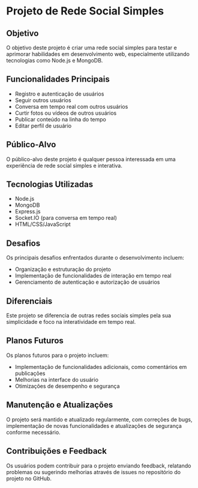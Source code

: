 <!DOCTYPE html>
<html lang="pt-BR">
<head>
  <meta charset="UTF-8">
  <meta name="viewport" content="width=device-width, initial-scale=1.0">
  <title>Projeto de Rede Social Simples</title>
</head>
<body>
  <h1>Projeto de Rede Social Simples</h1>
  <h2>Objetivo</h2>
  <p>O objetivo deste projeto é criar uma rede social simples para testar e aprimorar habilidades em desenvolvimento web, especialmente utilizando tecnologias como Node.js e MongoDB.</p>
  <h2>Funcionalidades Principais</h2>
  <ul>
    <li>Registro e autenticação de usuários</li>
    <li>Seguir outros usuários</li>
    <li>Conversa em tempo real com outros usuários</li>
    <li>Curtir fotos ou vídeos de outros usuários</li>
    <li>Publicar conteúdo na linha do tempo</li>
    <li>Editar perfil de usuário</li>
  </ul>
  <h2>Público-Alvo</h2>
  <p>O público-alvo deste projeto é qualquer pessoa interessada em uma experiência de rede social simples e interativa.</p>
  <h2>Tecnologias Utilizadas</h2>
  <ul>
    <li>Node.js</li>
    <li>MongoDB</li>
    <li>Express.js</li>
    <li>Socket.IO (para conversa em tempo real)</li>
    <li>HTML/CSS/JavaScript</li>
  </ul>
  <h2>Desafios</h2>
  <p>Os principais desafios enfrentados durante o desenvolvimento incluem:</p>
  <ul>
    <li>Organização e estruturação do projeto</li>
    <li>Implementação de funcionalidades de interação em tempo real</li>
    <li>Gerenciamento de autenticação e autorização de usuários</li>
  </ul>
  <h2>Diferenciais</h2>
  <p>Este projeto se diferencia de outras redes sociais simples pela sua simplicidade e foco na interatividade em tempo real.</p>
  <h2>Planos Futuros</h2>
  <p>Os planos futuros para o projeto incluem:</p>
  <ul>
    <li>Implementação de funcionalidades adicionais, como comentários em publicações</li>
    <li>Melhorias na interface do usuário</li>
    <li>Otimizações de desempenho e segurança</li>
  </ul>
  <h2>Manutenção e Atualizações</h2>
  <p>O projeto será mantido e atualizado regularmente, com correções de bugs, implementação de novas funcionalidades e atualizações de segurança conforme necessário.</p>
  <h2>Contribuições e Feedback</h2>
  <p>Os usuários podem contribuir para o projeto enviando feedback, relatando problemas ou sugerindo melhorias através de issues no repositório do projeto no GitHub.</p>
</body>
</html>